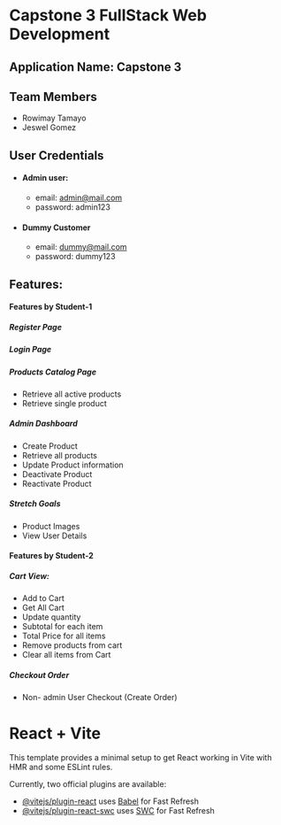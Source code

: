 # Capstone 3 FullStack Web Development

## Application Name: Capstone 3

## Team Members

- Rowimay Tamayo
- Jeswel Gomez

## User Credentials

- #### Admin user:

  - email: admin@mail.com
  - password: admin123

- #### Dummy Customer

  - email: dummy@mail.com
  - password: dummy123

## Features:

#### Features by Student-1

##### Register Page

##### Login Page

##### Products Catalog Page

- Retrieve all active products
- Retrieve single product

##### Admin Dashboard

- Create Product
- Retrieve all products
- Update Product information
- Deactivate Product
- Reactivate Product

##### Stretch Goals

- Product Images
- View User Details

#### Features by Student-2

##### Cart View:

- Add to Cart
- Get All Cart
- Update quantity
- Subtotal for each item
- Total Price for all items
- Remove products from cart
- Clear all items from Cart

##### Checkout Order

- Non- admin User Checkout (Create Order)

# React + Vite

This template provides a minimal setup to get React working in Vite with HMR and some ESLint rules.

Currently, two official plugins are available:

- [@vitejs/plugin-react](https://github.com/vitejs/vite-plugin-react/blob/main/packages/plugin-react/README.md) uses [Babel](https://babeljs.io/) for Fast Refresh
- [@vitejs/plugin-react-swc](https://github.com/vitejs/vite-plugin-react-swc) uses [SWC](https://swc.rs/) for Fast Refresh
